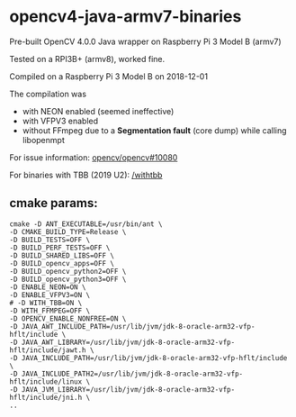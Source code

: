 # opencv4-java-armv7-binaries
Pre-built OpenCV 4.0.0 Java wrapper on Raspberry Pi 3 Model B (armv7)

Tested on a RPI3B+ (armv8), worked fine.

Compiled on a Raspberry Pi 3 Model B on 2018-12-01

The compilation was
 - with NEON enabled (seemed ineffective)
 - with VFPV3 enabled
 - without FFmpeg due to a **Segmentation fault** (core dump) while calling libopenmpt

For issue information: [opencv/opencv#10080](https://github.com/opencv/opencv/issues/10080)

For binaries with TBB (2019 U2): [/withtbb](https://github.com/yescallop/opencv4-java-armv7-binaries/tree/master/withtbb)

## cmake params:
```
cmake -D ANT_EXECUTABLE=/usr/bin/ant \
-D CMAKE_BUILD_TYPE=Release \
-D BUILD_TESTS=OFF \
-D BUILD_PERF_TESTS=OFF \
-D BUILD_SHARED_LIBS=OFF \
-D BUILD_opencv_apps=OFF \
-D BUILD_opencv_python2=OFF \
-D BUILD_opencv_python3=OFF \
-D ENABLE_NEON=ON \
-D ENABLE_VFPV3=ON \
# -D WITH_TBB=ON \
-D WITH_FFMPEG=OFF \
-D OPENCV_ENABLE_NONFREE=ON \
-D JAVA_AWT_INCLUDE_PATH=/usr/lib/jvm/jdk-8-oracle-arm32-vfp-hflt/include \
-D JAVA_AWT_LIBRARY=/usr/lib/jvm/jdk-8-oracle-arm32-vfp-hflt/include/jawt.h \
-D JAVA_INCLUDE_PATH=/usr/lib/jvm/jdk-8-oracle-arm32-vfp-hflt/include \
-D JAVA_INCLUDE_PATH2=/usr/lib/jvm/jdk-8-oracle-arm32-vfp-hflt/include/linux \
-D JAVA_JVM_LIBRARY=/usr/lib/jvm/jdk-8-oracle-arm32-vfp-hflt/include/jni.h \
..
```
